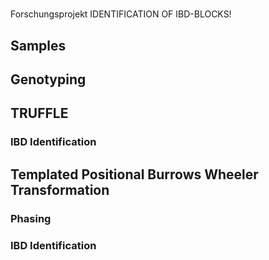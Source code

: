 #
Forschungsprojekt IDENTIFICATION OF IBD-BLOCKS!

## Samples

## Genotyping

## TRUFFLE
### IBD Identification

## Templated Positional Burrows Wheeler Transformation
### Phasing
### IBD Identification
